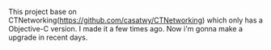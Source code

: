 This project base on CTNetworking(https://github.com/casatwy/CTNetworking) which only has a Objective-C version. I made it a few times ago. Now i'm gonna make a upgrade in recent days.
